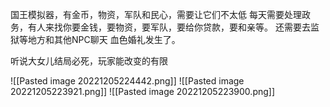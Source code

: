 国王模拟器，有金币，物资，军队和民心，需要让它们不太低
每天需要处理政务，有人来找你要金钱，要物资，要军队，要给你贷款，要和亲等。
还需要去监狱等地方和其他NPC聊天
血色婚礼发生了。

听说大女儿结局必死，玩家能改变的有限






![[Pasted image 20221205224442.png]]
![[Pasted image 20221205223921.png]]
![[Pasted image 20221205223900.png]]